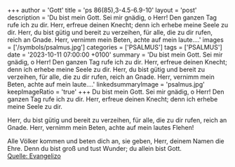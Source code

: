 +++
author = 'Gott'
title = 'ps 86(85),3-4.5-6.9-10'
layout = 'post'
description = 'Du bist mein Gott. Sei mir gnädig, o Herr! Den ganzen Tag rufe ich zu dir. Herr, erfreue deinen Knecht; denn ich erhebe meine Seele zu dir.  Herr, du bist gütig und bereit zu verzeihen, für alle, die zu dir rufen, reich an Gnade. Herr, vernimm mein Beten, achte auf mein laute....'
images = ['/symbols/psalmus.jpg']
categories = ['PSALMUS']
tags = ['PSALMUS']
date = '2023-10-11 07:00:00 +0100'
summary = 'Du bist mein Gott. Sei mir gnädig, o Herr! Den ganzen Tag rufe ich zu dir. Herr, erfreue deinen Knecht; denn ich erhebe meine Seele zu dir.  Herr, du bist gütig und bereit zu verzeihen, für alle, die zu dir rufen, reich an Gnade. Herr, vernimm mein Beten, achte auf mein laute....'
linkedsummaryImage = 'psalmus.jpg'
keepImageRatio = 'true'
+++
Du bist mein Gott. Sei mir gnädig, o Herr!
Den ganzen Tag rufe ich zu dir.
Herr, erfreue deinen Knecht;
denn ich erhebe meine Seele zu dir.

Herr, du bist gütig und bereit zu verzeihen,
für alle, die zu dir rufen, reich an Gnade.
Herr, vernimm mein Beten,
achte auf mein lautes Flehen!

Alle Völker kommen und beten dich an,
sie geben, Herr, deinem Namen die Ehre.<!--more-->
Denn du bist groß und tust Wunder;
du allein bist Gott.<br> [Quelle: Evangelizo](https://evangeliumtagfuertag.org/DE/gospel)